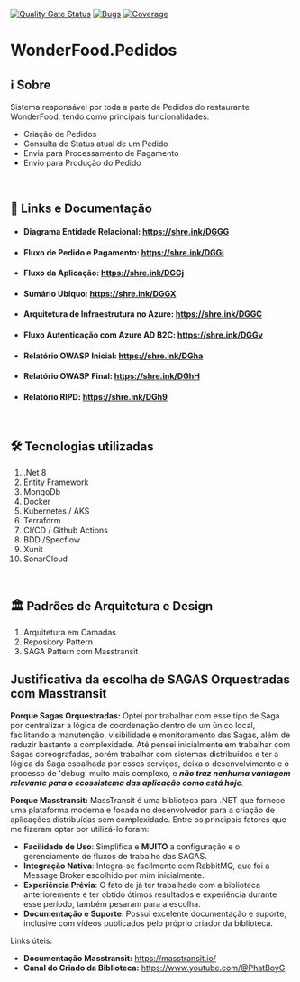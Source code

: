 
[![Quality Gate Status](https://sonarcloud.io/api/project_badges/measure?project=FelipeFabricio_wonderfood-pedidos&metric=alert_status)](https://sonarcloud.io/summary/new_code?id=FelipeFabricio_wonderfood-pedidos)
[![Bugs](https://sonarcloud.io/api/project_badges/measure?project=FelipeFabricio_wonderfood-pedidos&metric=bugs)](https://sonarcloud.io/summary/new_code?id=FelipeFabricio_wonderfood-pedidos)
[![Coverage](https://sonarcloud.io/api/project_badges/measure?project=FelipeFabricio_wonderfood-pedidos&metric=coverage)](https://sonarcloud.io/summary/new_code?id=FelipeFabricio_wonderfood-pedidos)

# WonderFood.Pedidos

## :information_source: Sobre

Sistema responsável por toda a parte de Pedidos do restaurante WonderFood, tendo como principais funcionalidades:

- Criação de Pedidos
- Consulta do Status atual de um Pedido
- Envia para Processamento de Pagamento
- Envio para Produção do Pedido
<br>

## :scroll: Links e Documentação


- #### Diagrama Entidade Relacional: https://shre.ink/DGGG
- #### Fluxo de Pedido e Pagamento: https://shre.ink/DGGi
- #### Fluxo da Aplicação: https://shre.ink/DGGj
- #### Sumário Ubíquo: https://shre.ink/DGGX
- #### Arquitetura de Infraestrutura no Azure: https://shre.ink/DGGC
- #### Fluxo Autenticação com Azure AD B2C: https://shre.ink/DGGv
- #### Relatório OWASP Inicial: https://shre.ink/DGha
- #### Relatório OWASP Final: https://shre.ink/DGhH
- #### Relatório RIPD: https://shre.ink/DGh9

<br>

## :hammer_and_wrench:  Tecnologias utilizadas

1. .Net 8
2. Entity Framework
3. MongoDb
4. Docker
5. Kubernetes / AKS
6. Terraform
7. CI/CD / Github Actions
8. BDD /Specflow
9. Xunit
10. SonarCloud
<br>

## :classical_building:  Padrões de Arquitetura e Design

1. Arquitetura em Camadas
4. Repository Pattern
5. SAGA Pattern com Masstransit

## Justificativa da escolha de SAGAS Orquestradas com Masstransit


**Porque Sagas Orquestradas:** Optei por trabalhar com esse tipo de Saga por centralizar a lógica de coordenação dentro de um único local, facilitando a manutenção, visibilidade e monitoramento das Sagas, além de reduzir bastante a complexidade.
Até pensei inicialmente em trabalhar com Sagas coreografadas, porém trabalhar com sistemas distribuídos e ter a lógica da Saga espalhada por esses serviços, deixa o desenvolvimento e o processo de 'debug' muito mais complexo, e ***não traz nenhuma vantagem relevante para o ecossistema das aplicação como está hoje**.*
<br>


**Porque Masstransit:** MassTransit é uma biblioteca para .NET que fornece uma plataforma moderna e focada no desenvolvedor para a criação de aplicações distribuídas sem complexidade. Entre os principais fatores que me fizeram optar por utilizá-lo foram:

 -   **Facilidade de Uso**: Simplifica e **MUITO** a configuração e o gerenciamento de fluxos de trabalho das SAGAS.
 -   **Integração Nativa**:  Integra-se facilmente com RabbitMQ, que foi a Message Broker escolhido por mim inicialmente.
 -   **Experiência Prévia**: O fato de já ter trabalhado com a biblioteca anterioremente e ter obtido ótimos resultados e experiência durante esse período, também pesaram para a escolha.
 -   **Documentação e Suporte**: Possui excelente documentação e suporte, inclusive com vídeos publicados pelo próprio criador da biblioteca.
 

Links úteis:
- **Documentação Masstransit:** https://masstransit.io/
- **Canal do Criado da Biblioteca:** https://www.youtube.com/@PhatBoyG


<br>
